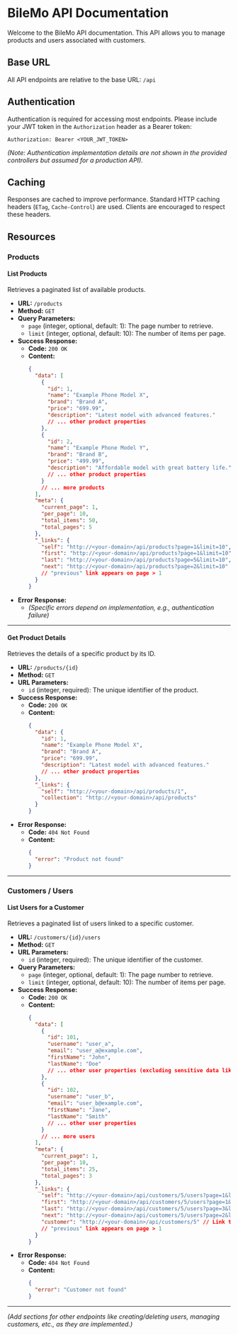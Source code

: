 # BileMo API Documentation

Welcome to the BileMo API documentation. This API allows you to manage products and users associated with customers.

## Base URL

All API endpoints are relative to the base URL: `/api`

## Authentication

Authentication is required for accessing most endpoints. Please include your JWT token in the `Authorization` header as a Bearer token:

```
Authorization: Bearer <YOUR_JWT_TOKEN>
```

*(Note: Authentication implementation details are not shown in the provided controllers but assumed for a production API).*

## Caching

Responses are cached to improve performance. Standard HTTP caching headers (`ETag`, `Cache-Control`) are used. Clients are encouraged to respect these headers.

## Resources

### Products

#### List Products

Retrieves a paginated list of available products.

*   **URL:** `/products`
*   **Method:** `GET`
*   **Query Parameters:**
    *   `page` (integer, optional, default: 1): The page number to retrieve.
    *   `limit` (integer, optional, default: 10): The number of items per page.
*   **Success Response:**
    *   **Code:** `200 OK`
    *   **Content:**
        ```json
        {
          "data": [
            {
              "id": 1,
              "name": "Example Phone Model X",
              "brand": "Brand A",
              "price": "699.99",
              "description": "Latest model with advanced features."
              // ... other product properties
            },
            {
              "id": 2,
              "name": "Example Phone Model Y",
              "brand": "Brand B",
              "price": "499.99",
              "description": "Affordable model with great battery life."
              // ... other product properties
            }
            // ... more products
          ],
          "meta": {
            "current_page": 1,
            "per_page": 10,
            "total_items": 50,
            "total_pages": 5
          },
          "_links": {
            "self": "http://<your-domain>/api/products?page=1&limit=10",
            "first": "http://<your-domain>/api/products?page=1&limit=10",
            "last": "http://<your-domain>/api/products?page=5&limit=10",
            "next": "http://<your-domain>/api/products?page=2&limit=10"
            // "previous" link appears on page > 1
          }
        }
        ```
*   **Error Response:**
    *   *(Specific errors depend on implementation, e.g., authentication failure)*

---

#### Get Product Details

Retrieves the details of a specific product by its ID.

*   **URL:** `/products/{id}`
*   **Method:** `GET`
*   **URL Parameters:**
    *   `id` (integer, required): The unique identifier of the product.
*   **Success Response:**
    *   **Code:** `200 OK`
    *   **Content:**
        ```json
        {
          "data": {
            "id": 1,
            "name": "Example Phone Model X",
            "brand": "Brand A",
            "price": "699.99",
            "description": "Latest model with advanced features."
            // ... other product properties
          },
          "_links": {
            "self": "http://<your-domain>/api/products/1",
            "collection": "http://<your-domain>/api/products"
          }
        }
        ```
*   **Error Response:**
    *   **Code:** `404 Not Found`
    *   **Content:**
        ```json
        {
          "error": "Product not found"
        }
        ```

---

### Customers / Users

#### List Users for a Customer

Retrieves a paginated list of users linked to a specific customer.

*   **URL:** `/customers/{id}/users`
*   **Method:** `GET`
*   **URL Parameters:**
    *   `id` (integer, required): The unique identifier of the customer.
*   **Query Parameters:**
    *   `page` (integer, optional, default: 1): The page number to retrieve.
    *   `limit` (integer, optional, default: 10): The number of items per page.
*   **Success Response:**
    *   **Code:** `200 OK`
    *   **Content:**
        ```json
        {
          "data": [
            {
              "id": 101,
              "username": "user_a",
              "email": "user_a@example.com",
              "firstName": "John",
              "lastName": "Doe"
              // ... other user properties (excluding sensitive data like password)
            },
            {
              "id": 102,
              "username": "user_b",
              "email": "user_b@example.com",
              "firstName": "Jane",
              "lastName": "Smith"
              // ... other user properties
            }
            // ... more users
          ],
          "meta": {
            "current_page": 1,
            "per_page": 10,
            "total_items": 25,
            "total_pages": 3
          },
          "_links": {
            "self": "http://<your-domain>/api/customers/5/users?page=1&limit=10",
            "first": "http://<your-domain>/api/customers/5/users?page=1&limit=10",
            "last": "http://<your-domain>/api/customers/5/users?page=3&limit=10",
            "next": "http://<your-domain>/api/customers/5/users?page=2&limit=10",
            "customer": "http://<your-domain>/api/customers/5" // Link to the customer resource (adjust if customer endpoint exists)
            // "previous" link appears on page > 1
          }
        }
        ```
*   **Error Response:**
    *   **Code:** `404 Not Found`
    *   **Content:**
        ```json
        {
          "error": "Customer not found"
        }
        ```

---

*(Add sections for other endpoints like creating/deleting users, managing customers, etc., as they are implemented.)*
